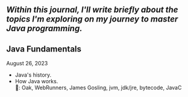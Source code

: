 ## _Within this journal, I'll write briefly about the topics I'm exploring on my journey to master Java programming._

## Java Fundamentals

August 26, 2023
- Java's history.
- How Java works. <br>
:key:: Oak, WebRunners, James Gosling, jvm, jdk/jre, bytecode, JavaC
